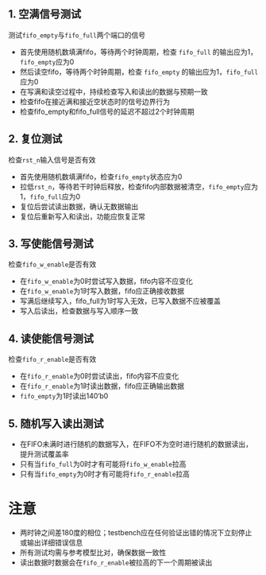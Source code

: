 ## 1. 空满信号测试

测试`fifo_empty`与`fifo_full`两个端口的信号

- 首先使用随机数填满fifo，等待两个时钟周期，检查 `fifo_full` 的输出应为1，`fifo_empty`应为0
- 然后读空fifo，等待两个时钟周期，检查 `fifo_empty` 的输出应为1，`fifo_full`应为0
- 在写满和读空过程中，持续检查写入和读出的数据与预期一致
- 检查fifo在接近满和接近空状态时的信号边界行为
- 检查fifo_empty和fifo_full信号的延迟不超过2个时钟周期

## 2. 复位测试

检查`rst_n`输入信号是否有效

- 首先使用随机数填满fifo，检查`fifo_empty`状态应为0
- 拉低`rst_n`，等待若干时钟后释放，检查fifo内部数据被清空，`fifo_empty`应为1，`fifo_full`应为0
- 复位后尝试读出数据，确认无数据输出
- 复位后重新写入和读出，功能应恢复正常

## 3. 写使能信号测试

检查`fifo_w_enable`是否有效

- 在`fifo_w_enable`为0时尝试写入数据，fifo内容不应变化
- 在`fifo_w_enable`为1时写入数据，fifo应正确接收数据
- 写满后继续写入，fifo_full为1时写入无效，已写入数据不应被覆盖
- 写入后读出，检查数据与写入顺序一致

## 4. 读使能信号测试

检查`fifo_r_enable`是否有效

- 在`fifo_r_enable`为0时尝试读出，fifo内容不应变化
- 在`fifo_r_enable`为1时读出数据，fifo应正确输出数据
- `fifo_empty`为1时读出140‘b0

## 5. 随机写入读出测试

- 在FIFO未满时进行随机的数据写入，在FIFO不为空时进行随机的数据读出，提升测试覆盖率
- 只有当`fifo_full`为0时才有可能将`fifo_w_enable`拉高
- 只有当`fifo_empty`为0时才有可能将`fifo_r_enable`拉高

# 注意

- 两时钟之间差180度的相位；testbench应在任何验证出错的情况下立刻停止或输出详细错误信息
- 所有测试均需与参考模型比对，确保数据一致性
- 读出数据时数据会在`fifo_r_enable`被拉高的下一个周期被读出